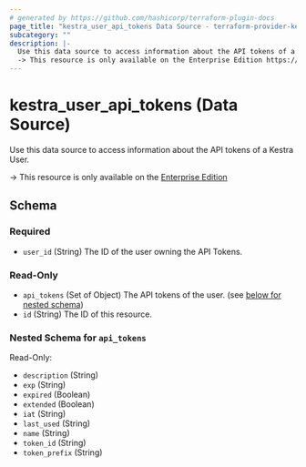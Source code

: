 ```yaml
---
# generated by https://github.com/hashicorp/terraform-plugin-docs
page_title: "kestra_user_api_tokens Data Source - terraform-provider-kestra"
subcategory: ""
description: |-
  Use this data source to access information about the API tokens of a Kestra User.
  -> This resource is only available on the Enterprise Edition https://kestra.io/enterprise
---
```


# kestra_user_api_tokens (Data Source)

Use this data source to access information about the API tokens of a Kestra User.

-> This resource is only available on the [Enterprise Edition](https://kestra.io/enterprise)



<!-- schema generated by tfplugindocs -->
## Schema

### Required

- `user_id` (String) The ID of the user owning the API Tokens.

### Read-Only

- `api_tokens` (Set of Object) The API tokens of the user. (see [below for nested schema](#nestedatt--api_tokens))
- `id` (String) The ID of this resource.

<a id="nestedatt--api_tokens"></a>
### Nested Schema for `api_tokens`

Read-Only:

- `description` (String)
- `exp` (String)
- `expired` (Boolean)
- `extended` (Boolean)
- `iat` (String)
- `last_used` (String)
- `name` (String)
- `token_id` (String)
- `token_prefix` (String)
